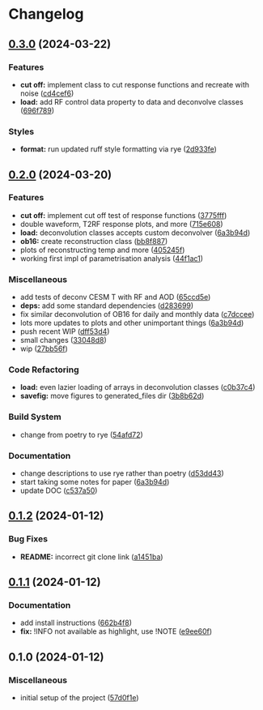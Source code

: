 # Changelog

## [0.3.0](https://github.com/engeir/volcano-data-deconvolution/compare/v0.2.0...v0.3.0) (2024-03-22)


### Features

* **cut off:** implement class to cut response functions and recreate with noise ([cd4cef6](https://github.com/engeir/volcano-data-deconvolution/commit/cd4cef6fbb8c1abeab8ea6208d7fd132d7ef29f7))
* **load:** add RF control data property to data and deconvolve classes ([696f789](https://github.com/engeir/volcano-data-deconvolution/commit/696f7897319916950fe01413598e191542003999))


### Styles

* **format:** run updated ruff style formatting via rye ([2d933fe](https://github.com/engeir/volcano-data-deconvolution/commit/2d933fef33a1d2ab5435f51c99a6586d1d03599b))

## [0.2.0](https://github.com/engeir/volcano-data-deconvolution/compare/v0.1.2...v0.2.0) (2024-03-20)


### Features

* **cut off:** implement cut off test of response functions ([3775fff](https://github.com/engeir/volcano-data-deconvolution/commit/3775fff83a5810af4617dc4c81c49b293c832442))
* double waveform, T2RF response plots, and more ([715e608](https://github.com/engeir/volcano-data-deconvolution/commit/715e6087fe293ea0f905545edf5ff3b265d4bc3e))
* **load:** deconvolution classes accepts custom deconvolver ([6a3b94d](https://github.com/engeir/volcano-data-deconvolution/commit/6a3b94d6a49253a72557f05ad27a855f42d5554f))
* **ob16:** create reconstruction class ([bb8f887](https://github.com/engeir/volcano-data-deconvolution/commit/bb8f8871789f953a53fd6b10a7c8de58dfeafed9))
* plots of reconstructing temp and more ([405245f](https://github.com/engeir/volcano-data-deconvolution/commit/405245f00b6b3b0d5f229b3a2011195e06c196fc))
* working first impl of parametrisation analysis ([44f1ac1](https://github.com/engeir/volcano-data-deconvolution/commit/44f1ac15f99bffef3bf72029a4178ce9869030e1))


### Miscellaneous

* add tests of deconv CESM T with RF and AOD ([65ccd5e](https://github.com/engeir/volcano-data-deconvolution/commit/65ccd5ed8da1ce13c29faa7d9de7a330e3ef6353))
* **deps:** add some standard dependencies ([d283699](https://github.com/engeir/volcano-data-deconvolution/commit/d2836998284f179a4cac103f54892b6d8ac2b4b1))
* fix similar deconvolution of OB16 for daily and monthly data ([c7dccee](https://github.com/engeir/volcano-data-deconvolution/commit/c7dcceef1a2d82b422ded3eb6356689f1cb14943))
* lots more updates to plots and other unimportant things ([6a3b94d](https://github.com/engeir/volcano-data-deconvolution/commit/6a3b94d6a49253a72557f05ad27a855f42d5554f))
* push recent WIP ([dff53d4](https://github.com/engeir/volcano-data-deconvolution/commit/dff53d47b73d5aa23bd98f90893d10dc6d67e065))
* small changes ([33048d8](https://github.com/engeir/volcano-data-deconvolution/commit/33048d8d67cf6c0093d541c1485bd583fa11f06c))
* wip ([27bb56f](https://github.com/engeir/volcano-data-deconvolution/commit/27bb56f23c3ec179d474f457b489c94d47eb508a))


### Code Refactoring

* **load:** even lazier loading of arrays in deconvolution classes ([c0b37c4](https://github.com/engeir/volcano-data-deconvolution/commit/c0b37c4bfd5c1bc6b981a79f11638faf78980a52))
* **savefig:** move figures to generated_files dir ([3b8b62d](https://github.com/engeir/volcano-data-deconvolution/commit/3b8b62da2d2bddae19e8c2d5366f995ee561bdd2))


### Build System

* change from poetry to rye ([54afd72](https://github.com/engeir/volcano-data-deconvolution/commit/54afd72d939a4705070069f683cb00398a108c6e))


### Documentation

* change descriptions to use rye rather than poetry ([d53dd43](https://github.com/engeir/volcano-data-deconvolution/commit/d53dd43c87bd76abf4eaa1789c0d6882ac579cb2))
* start taking some notes for paper ([6a3b94d](https://github.com/engeir/volcano-data-deconvolution/commit/6a3b94d6a49253a72557f05ad27a855f42d5554f))
* update DOC ([c537a50](https://github.com/engeir/volcano-data-deconvolution/commit/c537a507c6cc76967cce18f7dfcb03fefbbaf9f2))

## [0.1.2](https://github.com/engeir/volcano-data-deconvolution/compare/v0.1.1...v0.1.2) (2024-01-12)


### Bug Fixes

* **README:** incorrect git clone link ([a1451ba](https://github.com/engeir/volcano-data-deconvolution/commit/a1451ba1e1d57d7655df30842df79a9fcecb6f47))

## [0.1.1](https://github.com/engeir/volcano-data-deconvolution/compare/v0.1.0...v0.1.1) (2024-01-12)


### Documentation

* add install instructions ([662b4f8](https://github.com/engeir/volcano-data-deconvolution/commit/662b4f899d83d1699501906c018d0b89fedaed40))
* **fix:** !INFO not available as highlight, use !NOTE ([e9ee60f](https://github.com/engeir/volcano-data-deconvolution/commit/e9ee60f2e80dd2b2b9991cadac188b7ea34a0a54))

## 0.1.0 (2024-01-12)


### Miscellaneous

* initial setup of the project ([57d0f1e](https://github.com/engeir/volcano-data-deconvolution/commit/57d0f1e1651a30e3407da3be11846d366966c850))
